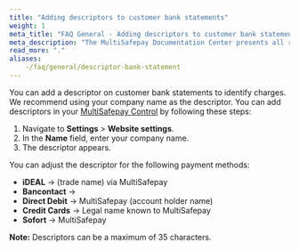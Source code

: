 ```yaml
---
title: "Adding descriptors to customer bank statements"
weight: 1
meta_title: "FAQ General - Adding descriptors to customer bank statements - MultiSafepay Docs"
meta_description: "The MultiSafepay Documentation Center presents all relevant information about our Plugins and API. You can also find support pages for payment methods, tools and general questions as well as the contact details of our Support and Integration Teams."
read_more: "."
aliases:
    -/faq/general/descriptor-bank-statement
---
```


You can add a descriptor on customer bank statements to identify charges. We recommend using your company name as the descriptor. You can add descriptors in your [MultiSafepay Control](https://merchant.multisafepay.com) by following these steps:

1. Navigate to **Settings** > **Website settings**.
2. In the **Name** field, enter your company name.
3. The descriptor appears.

You can adjust the descriptor for the following payment methods:

* **iDEAL** → (trade name) via MultiSafepay
* **Bancontact** → 
* **Direct Debit** → MultiSafepay (account holder name)
* **Credit Cards** → Legal name known to MultiSafepay
* **Sofort** → MultiSafepay

**Note:** Descriptors can be a maximum of 35 characters.
